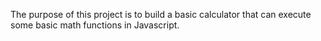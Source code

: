 The purpose of this project is to build a basic calculator that can execute some basic math functions in Javascript.